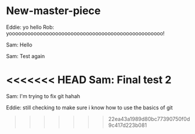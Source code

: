 # New-master-piece
Eddie: yo hello
Rob: yoooooooooooooooooooooooooooooooooooooooooooooooooo!

Sam: Hello

Sam: Test again

<<<<<<< HEAD
Sam: Final test 2
=======
Sam: I'm trying to fix git hahah

Eddie: still checking to make sure i know how to use the basics of git
>>>>>>> 22ea43a1989d80bc77390750f0d9c417d223b081
